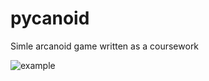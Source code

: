# pycanoid
Simle arcanoid game written as a coursework

![example](https://xgm.guru/files/756/214507/pycanoid.gif)

